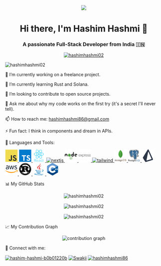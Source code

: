 <div align="center">
<img src="https://media.giphy.com/media/M9gbBd9nbDrOTu1Mqx/giphy.gif" width="100"/>
</div>

<h1 align="center">Hi there, I'm Hashim Hashmi 👋</h1>
<h3 align="center">A passionate Full-Stack Developer from India 🇮🇳</h3>

<p align="center">
<a href="https://github.com/ryo-ma/github-profile-trophy">
<img src="https://github-profile-trophy.vercel.app/?username=hashimhashmi02&theme=radical&row=1&column=7" alt="hashimhashmi02" />
</a>
</p>

<p align="left"> <img src="https://komarev.com/ghpvc/?username=hashimhashmi02&label=Profile%20views&color=0e75b6&style=flat" alt="hashimhashmi02" /> </p>

🔭 I’m currently working on a freelance project.

🌱 I’m currently learning Rust and Solana.

👯 I’m looking to contribute to open source projects.

💬 Ask me about why my code works on the first try (it's a secret I'll never tell).

📫 How to reach me: hashimhashmi86@gmail.com

⚡ Fun fact: I think in components and dream in APIs.

🚀 Languages and Tools:
<p align="left">
<a href="https://developer.mozilla.org/en-US/docs/Web/JavaScript" target="_blank" rel="noreferrer"> <img src="https://raw.githubusercontent.com/devicons/devicon/master/icons/javascript/javascript-original.svg" alt="javascript" width="40" height="40"/> </a>
<a href="https://www.typescriptlang.org/" target="_blank" rel="noreferrer"> <img src="https://raw.githubusercontent.com/devicons/devicon/master/icons/typescript/typescript-original.svg" alt="typescript" width="40" height="40"/> </a>
<a href="https://reactjs.org/" target="_blank" rel="noreferrer"> <img src="https://raw.githubusercontent.com/devicons/devicon/master/icons/react/react-original-wordmark.svg" alt="react" width="40" height="40"/> </a>
<a href="https://nextjs.org/" target="_blank" rel="noreferrer"> <img src="https://cdn.worldvectorlogo.com/logos/next-js.svg" alt="nextjs" width="40" height="40"/> </a>
<a href="https://nodejs.org" target="_blank" rel="noreferrer"> <img src="https://raw.githubusercontent.com/devicons/devicon/master/icons/nodejs/nodejs-original-wordmark.svg" alt="nodejs" width="40" height="40"/> </a>
<a href="https://expressjs.com" target="_blank" rel="noreferrer"> <img src="https://raw.githubusercontent.com/devicons/devicon/master/icons/express/express-original-wordmark.svg" alt="express" width="40" height="40"/> </a>
<a href="https://tailwindcss.com/" target="_blank" rel="noreferrer"> <img src="https://www.vectorlogo.zone/logos/tailwindcss/tailwindcss-icon.svg" alt="tailwind" width="40" height="40"/> </a>
<a href="https://www.mongodb.com/" target="_blank" rel="noreferrer"> <img src="https://raw.githubusercontent.com/devicons/devicon/master/icons/mongodb/mongodb-original-wordmark.svg" alt="mongodb" width="40" height="40"/> </a>
<a href="https://www.postgresql.org" target="_blank" rel="noreferrer"> <img src="https://raw.githubusercontent.com/devicons/devicon/master/icons/postgresql/postgresql-original-wordmark.svg" alt="postgresql" width="40" height="40"/> </a>
<a href="https://www.prisma.io/" target="_blank" rel="noreferrer"><img src="https://raw.githubusercontent.com/devicons/devicon/6910f0503ef9e364da5fb9e85eBB6b92b071ae03/icons/prisma/prisma-original.svg" alt="prisma" width="40" height="40"/></a>
<a href="https://aws.amazon.com" target="_blank" rel="noreferrer"> <img src="https://raw.githubusercontent.com/devicons/devicon/master/icons/amazonwebservices/amazonwebservices-original-wordmark.svg" alt="aws" width="40" height="40"/> </a>
<a href="https://www.rust-lang.org" target="_blank" rel="noreferrer"> <img src="https://raw.githubusercontent.com/devicons/devicon/master/icons/rust/rust-plain.svg" alt="rust" width="40" height="40"/> </a>
<a href="https://www.java.com" target="_blank" rel="noreferrer"> <img src="https://raw.githubusercontent.com/devicons/devicon/master/icons/java/java-original.svg" alt="java" width="40" height="40"/> </a>
<a href="https://www.cplusplus.com/" target="_blank" rel="noreferrer"> <img src="https://raw.githubusercontent.com/devicons/devicon/master/icons/cplusplus/cplusplus-original.svg" alt="cplusplus" width="40" height="40"/> </a>
</p>

📊 My GitHub Stats
<p align="center">
<img align="center" src="https://github-readme-stats.vercel.app/api?username=hashimhashmi02&show_icons=true&locale=en&theme=radical" alt="hashimhashmi02" />
</p>
<p align="center">
<img align="center" src="https://github-readme-stats.vercel.app/api/top-langs?username=hashimhashmi02&layout=compact&locale=en&theme=radical" alt="hashimhashmi02" />
</p>
<p align="center">
<img align="center" src="https://github-readme-streak-stats.herokuapp.com/?user=hashimhashmi02&theme=radical" alt="hashimhashmi02" />
</p>

📈 My Contribution Graph
<p align="center">
<img src="https://github-readme-activity-graph.vercel.app/graph?username=hashimhashmi02&theme=react-dark&hide_border=true&area=true" alt="contribution graph"/>
</p>

🔗 Connect with me:
<p align="left">
<a href="https://linkedin.com/in/hashim-hashmi-b0b01220b" target="blank"><img align="center" src="https://raw.githubusercontent.com/rahuldkjain/github-profile-readme-generator/master/src/images/icons/Social/linked-in-alt.svg" alt="hashim-hashmi-b0b01220b" height="30" width="40" /></a>
<a href="https://x.com/Swakji" target="blank"><img align="center" src="https://raw.githubusercontent.com/rahuldkjain/github-profile-readme-generator/master/src/images/icons/Social/twitter.svg" alt="Swakji" height="30" width="40" /></a>
<a href="https://instagram.com/hashimhashmi86/" target="blank"><img align="center" src="https://raw.githubusercontent.com/rahuldkjain/github-profile-readme-generator/master/src/images/icons/Social/instagram.svg" alt="hashimhashmi86" height="30" width="40" /></a>
</p>
